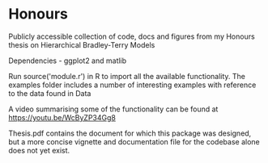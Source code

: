 # Honours
Publicly accessible collection of code, docs and figures from my Honours thesis on Hierarchical Bradley-Terry Models


Dependencies - ggplot2 and matlib

Run source('module.r') in R to import all the available functionality. The examples folder includes a number of interesting examples with reference to the data found in Data

A video summarising some of the functionality can be found at https://youtu.be/WcByZP34Gg8

Thesis.pdf contains the document for which this package was designed, but a more concise vignette and documentation file for the codebase alone does not yet exist.
